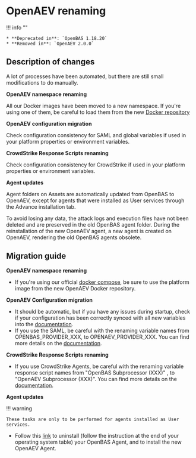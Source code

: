 # OpenAEV renaming

!!! info ""

    * **Deprecated in**: `OpenBAS 1.18.20`
    * **Removed in**: `OpenAEV 2.0.0`

## Description of changes

A lot of processes have been automated, but there are still small modifications to do manually.

**OpenAEV namespace renaming**

All our Docker images have been moved to a new namespace. If you're using one of them, be careful to load them from the new [Docker repository](https://hub.docker.com/search?q=openaev)

**OpenAEV configuration migration**

Check configuration consistency for SAML and global variables if used in your platform properties or environment variables.

**CrowdStrike Response Scripts renaming**

Check configuration consistency for CrowdStrike if used in your platform properties or environment variables.

**Agent updates**

Agent folders on Assets are automatically updated from OpenBAS to OpenAEV, except for agents that were installed as User services through the Advance installation tab.

To avoid losing any data, the attack logs and execution files have not been deleted and are preserved in the old OpenBAS agent folder.
During the reinstallation of the new OpenAEV agent, a new agent is created on OpenAEV, rendering the old OpenBAS agents obsolete.


## Migration guide

**OpenAEV namespace renaming**

- If you're using our official [docker compose](https://github.com/OpenAEV-Platform/docker), be sure to use the platform image from the new OpenAEV Docker repository.

**OpenAEV Configuration migration**

- It should be automatic, but if you have any issues during startup, check if your configuration has been correctly synced with all new variables into the [documentation](../../deployment/configuration.md).
- If you use the SAML, be careful with the renaming variable names from OPENBAS_PROVIDER_XXX, to OPENAEV_PROVIDER_XXX. You can find more details on the [documentation](../../deployment/authentication.md).

**CrowdStrike Response Scripts renaming**

- If you use CrowdStrike Agents, be careful with the renaming variable response script names from "OpenBAS Subprocessor (XXX)"
  , to "OpenAEV Subprocessor (XXX)". You can find more details on the [documentation](../../deployment/ecosystem/executors.md#crowdstrike-falcon-agent).

**Agent updates**

!!! warning

    These tasks are only to be performed for agents installed as User services.

- Follow this [link](../../usage/openaev-agent.md) to uninstall (follow the instruction at the end of your operating system table) your OpenBAS Agent, and to install the new OpenAEV Agent.